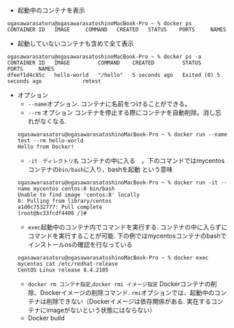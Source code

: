 

- 起動中のコンテナを表示
```
ogasawarasatoru@ogasawarasatoshinoMacBook-Pro ~ % docker ps
CONTAINER ID   IMAGE     COMMAND   CREATED   STATUS    PORTS     NAMES
```
- 起動していないコンテナも含めて全て表示
```
ogasawarasatoru@ogasawarasatoshinoMacBook-Pro ~ % docker ps -a
CONTAINER ID   IMAGE         COMMAND    CREATED         STATUS                     PORTS     NAMES
dfeef1d4c85c   hello-world   "/hello"   5 seconds ago   Exited (0) 5 seconds ago             rmtest
```

- オプション
  - `--name`オプション. コンテナに名前をつけることができる。
  - `--rm` オプション コンテナを停止する際にコンテナを自動削除。消し忘れがなくなる.
  ```
  ogasawarasatoru@ogasawarasatoshinoMacBook-Pro ~ % docker run --name test --rm hello-world
  Hello from Docker!
  ```
  - `-it　ディレクトリ名` コンテナの中に入る　。下のコマンドではmycentosコンテナの`bin/bash`に入り、bashを起動 という意味
  ```
  ogasawarasatoru@ogasawarasatoshinoMacBook-Pro ~ % docker run -it --name mycentos centos:8 bin/bash
  Unable to find image 'centos:8' locally
  8: Pulling from library/centos
  a1d0c7532777: Pull complete
  [root@bc33fcdf4408 /]#
  ```
  - `exec`起動中のコンテナ内でコマンドを実行する. コンテナの中に入らずにコマンドを実行することが可能. 下の例ではmycentosコンテナのbashでインストールosの確認を行なっている
  ```
  ogasawarasatoru@ogasawarasatoshinoMacBook-Pro ~ % docker exec mycentos cat /etc/redhat-release
  CentOS Linux release 8.4.2105
  ```
  - `docker rm コンテナ指定`,`docker rmi イメージ指定` Dockerコンテナの削除、Dockerイメージの削除コマンド. `rmi`オプションでは、起動中のコンテナは削除できない（Dockerイメージは依存関係がある. 実在するコンテナにimageがないという状態にはならない）
  - Docker build
